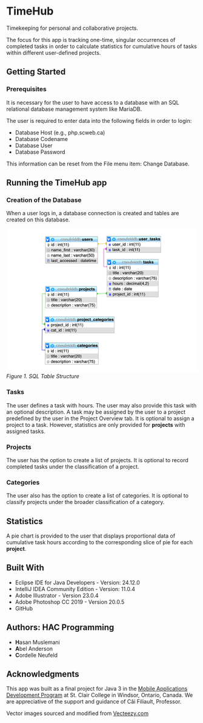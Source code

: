 # TimeHub
Timekeeping for personal and collaborative projects.

The focus for this app is tracking one-time, singular occurrences of completed tasks in order to calculate statistics for cumulative hours of tasks within different user-defined projects.

## Getting Started

### Prerequisites

It is necessary for the user to have access to a database with an SQL relational database management system like MariaDB.

The user is required to enter data into the following fields in order to login:

* Database Host (e.g., php.scweb.ca)
* Database Codename
* Database User
* Database Password

This information can be reset from the File menu item: Change Database.

## Running the TimeHub app

### Creation of the Database

When a user logs in, a database connection is created and tables are created on this database.

![Image of SQL Tables](README-TimeHubTables.png)
*Figure 1. SQL Table Structure*

### Tasks

The user defines a task with hours. The user may also provide this task with an optional description. A task may be assigned by the user to a project predefined by the user in the Project Overview tab. It is optional to assign a project to a task. However, statistics are only provided for **projects** with assigned tasks.

### Projects

The user has the option to create a list of projects. It is optional to record completed tasks under the classification of a project.

### Categories

The user also has the option to create a list of categories. It is optional to classify projects under the broader classification of a category.

## Statistics

A pie chart is provided to the user that displays proportional data of cumulative task hours according to the corresponding slice of pie for each **project**.

## Built With

* Eclipse IDE for Java Developers - Version: 24.12.0
* IntelliJ IDEA Community Edition - Version: 11.0.4
* Adobe Illustrator - Version 23.0.4
* Adobe Photoshop CC 2019 - Version 20.0.5
* GitHub

## Authors: HAC Programming

* **H**asan Muslemani
* **A**bel Anderson
* **C**ordelle Neufeld

## Acknowledgments

This app was built as a final project for Java 3 in the [Mobile Applications Development Program](http://www.stclaircollege.ca/programs/postsec/mobile_app_dev/) at St. Clair College in Windsor, Ontario, Canada. We are appreciative of the support and guidance of Câi Filiault, Professor.

Vector images sourced and modified from [Vecteezy.com](https://www.vecteezy.com)
